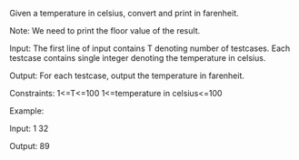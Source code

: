 Given a temperature in celsius, convert and print in farenheit.
 

Note: We need to print the floor value of the result.

Input:
The first line of input contains T denoting number of testcases. Each testcase contains single integer denoting the temperature in celsius.


Output:
For each testcase, output the temperature in farenheit.

Constraints:
1<=T<=100
1<=temperature in celsius<=100

Example:

Input:
1
32

Output:
89